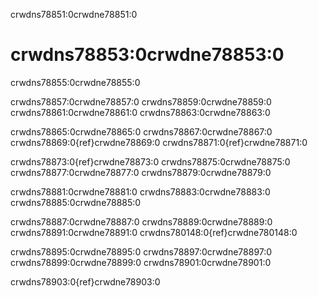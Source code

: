crwdns78851:0crwdne78851:0
# crwdns78853:0crwdne78853:0

crwdns78855:0crwdne78855:0

crwdns78857:0crwdne78857:0 crwdns78859:0crwdne78859:0 crwdns78861:0crwdne78861:0 crwdns78863:0crwdne78863:0

crwdns78865:0crwdne78865:0 crwdns78867:0crwdne78867:0 crwdns78869:0{ref}crwdne78869:0 crwdns78871:0{ref}crwdne78871:0

crwdns78873:0{ref}crwdne78873:0 crwdns78875:0crwdne78875:0 crwdns78877:0crwdne78877:0 crwdns78879:0crwdne78879:0

crwdns78881:0crwdne78881:0 crwdns78883:0crwdne78883:0 crwdns78885:0crwdne78885:0

crwdns78887:0crwdne78887:0 crwdns78889:0crwdne78889:0 crwdns78891:0crwdne78891:0 crwdns780148:0{ref}crwdne780148:0

crwdns78895:0crwdne78895:0 crwdns78897:0crwdne78897:0 crwdns78899:0crwdne78899:0 crwdns78901:0crwdne78901:0

crwdns78903:0{ref}crwdne78903:0 

